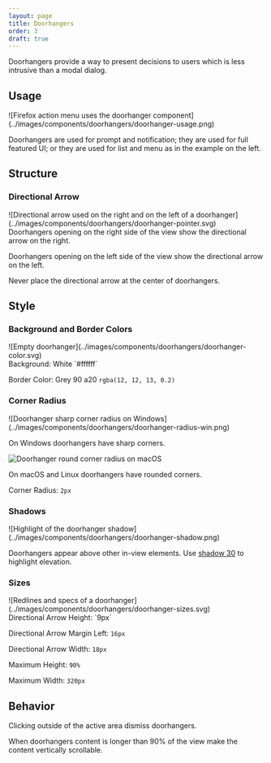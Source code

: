 ```yaml
---
layout: page
title: Doorhangers
order: 3
draft: true
---
```


Doorhangers provide a way to present decisions to users which is less intrusive than a modal dialog.

## Usage

<div class="grid-2" markdown="1">
![Firefox action menu uses the doorhanger component](../images/components/doorhangers/doorhanger-usage.png)

Doorhangers are used for prompt and notification; they are used for full featured UI; or they are used for list and menu as in the example on the left.
</div>

## Structure

### Directional Arrow

<div class="grid-2" markdown="1">
![Directional arrow used on the right and on the left of a doorhanger](../images/components/doorhangers/doorhanger-pointer.svg)

<div markdown="1">
Doorhangers opening on the right side of the view show the directional arrow on the right.

Doorhangers opening on the left side of the view show the directional arrow on the left.

Never place the directional arrow at the center of doorhangers.
</div>
</div>

## Style

### Background and Border Colors

<div class="grid-2" markdown="1">
![Empty doorhanger](../images/components/doorhangers/doorhanger-color.svg)

<div markdown="1">
Background: White `#ffffff`

Border Color: Grey 90 a20 `rgba(12, 12, 13, 0.2)`
</div>
</div>

### Corner Radius

<div class="grid-2" markdown="1">
![Doorhanger sharp corner radius on Windows](../images/components/doorhangers/doorhanger-radius-win.png)

On Windows doorhangers have sharp corners.

![Doorhanger round corner radius on macOS](../images/components/doorhangers/doorhanger-radius-macos.png)

<div markdown="1">
On macOS and Linux doorhangers have rounded corners.

Corner Radius: `2px`
</div>
</div>

### Shadows

<div class="grid-2" markdown="1">
![Highlight of the doorhanger shadow](../images/components/doorhangers/doorhanger-shadow.png)

Doorhangers appear above other in-view elements. Use [shadow 30](../patterns/shadows.html#style) to highlight elevation.
</div>

### Sizes

<div class="grid-2" markdown="1">
![Redlines and specs of a doorhanger](../images/components/doorhangers/doorhanger-sizes.svg)

<div markdown="1">
Directional Arrow Height: `9px`

Directional Arrow Margin Left: `16px`

Directional Arrow Width: `18px`

Maximum Height: `90%`

Maximum Width: `320px`
</div>
</div>

## Behavior

Clicking outside of the active area dismiss doorhangers.

When doorhangers content is longer than 90% of the view make the content vertically scrollable.
